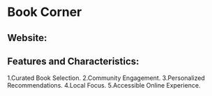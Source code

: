 
# Book Corner
## Website: 


## Features and Characteristics:
1.Curated Book Selection.
2.Community Engagement.
3.Personalized Recommendations.
4.Local Focus.
5.Accessible Online Experience.




